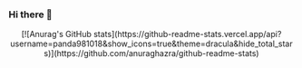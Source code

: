 ### Hi there 👋

<!--
**panda981018/panda981018** is a ✨ _special_ ✨ repository because its `README.md` (this file) appears on your GitHub profile.

Here are some ideas to get you started:

- 🔭 I’m currently working on ...
- 🌱 I’m currently learning ...
- 👯 I’m looking to collaborate on ...
- 🤔 I’m looking for help with ...
- 💬 Ask me about ...
- 📫 How to reach me: ...
- 😄 Pronouns: ...
- ⚡ Fun fact: ...
-->
 <div align=center>
[![Anurag's GitHub stats](https://github-readme-stats.vercel.app/api?username=panda981018&show_icons=true&theme=dracula&hide_total_stars)](https://github.com/anuraghazra/github-readme-stats)
</div>

